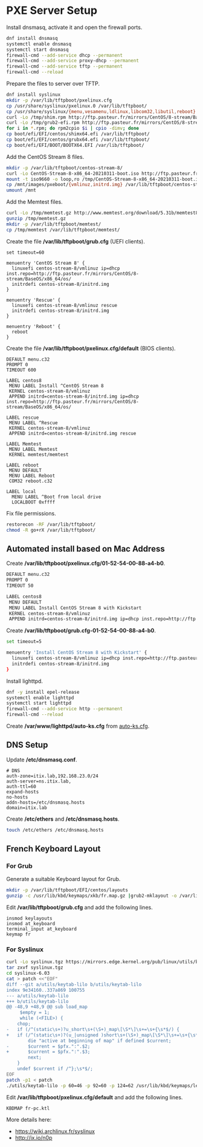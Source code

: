 # PXE Server Setup

Install dnsmasq, activate it and open the firewall ports.

```sh
dnf install dnsmasq
systemctl enable dnsmasq
systemctl start dnsmasq
firewall-cmd --add-service dhcp --permanent
firewall-cmd --add-service proxy-dhcp --permanent
firewall-cmd --add-service tftp --permanent
firewall-cmd --reload
```

Prepare the files to server over TFTP.

```sh
dnf install syslinux
mkdir -p /var/lib/tftpboot/pxelinux.cfg
cp /usr/share/syslinux/pxelinux.0 /var/lib/tftpboot/
cp /usr/share/syslinux/{menu,vesamenu,ldlinux,libcom32,libutil,reboot}.c32 /var/lib/tftpboot/
curl -Lo /tmp/shim.rpm http://ftp.pasteur.fr/mirrors/CentOS/8-stream/BaseOS/x86_64/os/Packages/shim-x64-15-15.el8_2.x86_64.rpm
curl -Lo /tmp/grub2-efi.rpm http://ftp.pasteur.fr/mirrors/CentOS/8-stream/BaseOS/x86_64/os/Packages/grub2-efi-x64-2.02-99.el8.x86_64.rpm
for i in *.rpm; do rpm2cpio $i | cpio -dimv; done
cp boot/efi/EFI/centos/shimx64.efi /var/lib/tftpboot/
cp boot/efi/EFI/centos/grubx64.efi /var/lib/tftpboot/
cp boot/efi/EFI/BOOT/BOOTX64.EFI /var/lib/tftpboot/
```

Add the CentOS Stream 8 files.

```sh
mkdir -p /var/lib/tftpboot/centos-stream-8/
curl -Lo CentOS-Stream-8-x86_64-20210311-boot.iso http://ftp.pasteur.fr/mirrors/CentOS/8-stream/isos/x86_64/CentOS-Stream-8-x86_64-20210311-boot.iso
mount -t iso9660 -o loop,ro /tmp/CentOS-Stream-8-x86_64-20210311-boot.iso /mnt
cp /mnt/images/pxeboot/{vmlinuz,initrd.img} /var/lib/tftpboot/centos-stream-8/
umount /mnt
```

Add the Memtest files.

```sh
curl -Lo /tmp/memtest.gz http://www.memtest.org/download/5.31b/memtest86+-5.31b.bin.gz
gunzip /tmp/memtest.gz
mkdir -p /var/lib/tftpboot/memtest/
cp /tmp/memtest /var/lib/tftpboot/memtest/
```

Create the file **/var/lib/tftpboot/grub.cfg** (UEFI clients).

```
set timeout=60

menuentry 'CentOS Stream 8' {
  linuxefi centos-stream-8/vmlinuz ip=dhcp inst.repo=http://ftp.pasteur.fr/mirrors/CentOS/8-stream/BaseOS/x86_64/os/
  initrdefi centos-stream-8/initrd.img
}

menuentry 'Rescue' {
  linuxefi centos-stream-8/vmlinuz rescue
  initrdefi centos-stream-8/initrd.img
}

menuentry 'Reboot' {
  reboot
}
```

Create the file **/var/lib/tftpboot/pxelinux.cfg/default** (BIOS clients).

```
DEFAULT menu.c32
PROMPT 0
TIMEOUT 600

LABEL centos8
 MENU LABEL Install ^CentOS Stream 8
 KERNEL centos-stream-8/vmlinuz
 APPEND initrd=centos-stream-8/initrd.img ip=dhcp inst.repo=http://ftp.pasteur.fr/mirrors/CentOS/8-stream/BaseOS/x86_64/os/

LABEL rescue
 MENU LABEL ^Rescue
 KERNEL centos-stream-8/vmlinuz
 APPEND initrd=centos-stream-8/initrd.img rescue

LABEL Memtest
 MENU LABEL Memtest
 KERNEL memtest/memtest

LABEL reboot
 MENU DEFAULT
 MENU LABEL Reboot
 COM32 reboot.c32

LABEL local
  MENU LABEL ^Boot from local drive
  LOCALBOOT 0xffff
```

Fix file permissions.

```sh
restorecon -RF /var/lib/tftpboot/
chmod -R go+rX /var/lib/tftpboot/
```

## Automated install based on Mac Address

Create **/var/lib/tftpboot/pxelinux.cfg/01-52-54-00-88-a4-b0**.

```sh
DEFAULT menu.c32
PROMPT 0
TIMEOUT 50

LABEL centos8
 MENU DEFAULT
 MENU LABEL Install CentOS Stream 8 with Kickstart
 KERNEL centos-stream-8/vmlinuz
 APPEND initrd=centos-stream-8/initrd.img ip=dhcp inst.repo=http://ftp.pasteur.fr/mirrors/CentOS/8-stream/BaseOS/x86_64/os/ inst.ks=http://192.168.23.10/auto-ks.cfg
```

Create **/var/lib/tftpboot/grub.cfg-01-52-54-00-88-a4-b0**.

```sh
set timeout=5

menuentry 'Install CentOS Stream 8 with Kickstart' {
  linuxefi centos-stream-8/vmlinuz ip=dhcp inst.repo=http://ftp.pasteur.fr/mirrors/CentOS/8-stream/BaseOS/x86_64/os/ inst.ks=http://192.168.23.10/auto-ks.cfg
  initrdefi centos-stream-8/initrd.img
}
```

Install lighttpd.

```sh
dnf -y install epel-release
systemctl enable lighttpd
systemctl start lighttpd
firewall-cmd --add-service http --permanent
firewall-cmd --reload
```

Create **/var/www/lighttpd/auto-ks.cfg** from [auto-ks.cfg](auto-ks.cfg).

## DNS Setup

Update **/etc/dnsmasq.conf**.

```
# DNS
auth-zone=itix.lab,192.168.23.0/24
auth-server=ns.itix.lab,
auth-ttl=60
expand-hosts
no-hosts
addn-hosts=/etc/dnsmasq.hosts
domain=itix.lab
```

Create **/etc/ethers** and **/etc/dnsmasq.hosts**.

```sh
touch /etc/ethers /etc/dnsmasq.hosts
```

## French Keyboard Layout

### For Grub

Generate a suitable Keyboard layout for Grub.

```sh
mkdir -p /var/lib/tftpboot/EFI/centos/layouts
gunzip -c /usr/lib/kbd/keymaps/xkb/fr.map.gz |grub2-mklayout -o /var/lib/tftpboot/EFI/centos/layouts/fr.gkb
```

Edit **/var/lib/tftpboot/grub.cfg** and add the following lines.

```
insmod keylayouts
insmod at_keyboard
terminal_input at_keyboard
keymap fr
```

### For Syslinux

```sh
curl -Lo syslinux.tgz https://mirrors.edge.kernel.org/pub/linux/utils/boot/syslinux/syslinux-6.03.tar.gz
tar zxvf syslinux.tgz
cd syslinux-6.03
cat > patch <<"EOF"
diff --git a/utils/keytab-lilo b/utils/keytab-lilo
index 9e34160..337a869 100755
--- a/utils/keytab-lilo
+++ b/utils/keytab-lilo
@@ -48,9 +48,9 @@ sub load_map
     $empty = 1;
     while (<FILE>) {
 	chop;
-	if (/^(static\s+)?u_short\s+(\S+)_map\[\S*\]\s+=\s+{\s*$/) {
+	if (/^(static\s+)?(u_|unsigned )short\s+(\S+)_map\[\S*\]\s+=\s+{\s*$/) {
 	    die "active at beginning of map" if defined $current;
-	    $current = $pfx.":".$2;
+	    $current = $pfx.":".$3;
 	    next;
 	}
 	undef $current if /^};\s*$/;
EOF
patch -p1 < patch
./utils/keytab-lilo -p 60=46 -p 92=60 -p 124=62 /usr/lib/kbd/keymaps/legacy/i386/qwerty/us.map.gz /usr/lib/kbd/keymaps/legacy/i386/azerty/fr-pc.map.gz > /var/lib/tftpboot/fr-pc.ktl
```

Edit **/var/lib/tftpboot/pxelinux.cfg/default** and add the following lines.

```
KBDMAP fr-pc.ktl
```

More details here:
- https://wiki.archlinux.fr/syslinux
- http://ix.io/n0p

